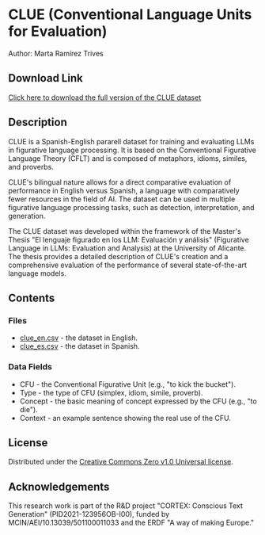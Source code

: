 # CLUE (Conventional Language Units for Evaluation)
Author: Marta Ramírez Trives

## Download Link
[Click here to download the full version of the CLUE dataset](https://github.com/mtrives02/CLUE/blob/main/clue_dataset.xlsx)

## Description
CLUE is a Spanish-English pararell dataset for training and evaluating LLMs in figurative language processing. It is based on the Conventional Figurative Language Theory (CFLT) and is composed of metaphors, idioms, similes, and proverbs.

CLUE's bilingual nature allows for a direct comparative evaluation of performance in English versus Spanish, a language with comparatively fewer resources in the field of AI.
The dataset can be used in multiple figurative language processing tasks, such as detection, interpretation, and generation.

The CLUE dataset was developed within the framework of the Master's Thesis "El lenguaje figurado en los LLM: Evaluación y análisis" (Figurative Language in LLMs: Evaluation
and Analysis) at the University of Alicante. The thesis provides a detailed description of CLUE's creation and a comprehensive evaluation of the performance of several
state-of-the-art language models.

## Contents
### Files
* [clue_en.csv](https://github.com/mtrives02/CLUE/blob/main/clue_en.csv) - the dataset in English.
* [clue_es.csv](https://github.com/mtrives02/CLUE/blob/main/clue_es.csv) - the dataset in Spanish.
### Data Fields
* CFU - the Conventional Figurative Unit (e.g., "to kick the bucket").
* Type - the type of CFU (simplex, idiom, simile, proverb).
* Concept - the basic meaning of concept expressed by the CFU (e.g., "to die").
* Context - an example sentence showing the real use of the CFU.

## License
Distributed under the [Creative Commons Zero v1.0 Universal license](https://github.com/mtrives02/CLUE/blob/main/LICENSE).

## Acknowledgements
This research work is part of the R&D project "CORTEX: Conscious Text Generation" (PID2021-123956OB-I00), funded by MCIN/AEI/10.13039/501100011033 and the ERDF "A way of
making Europe."
